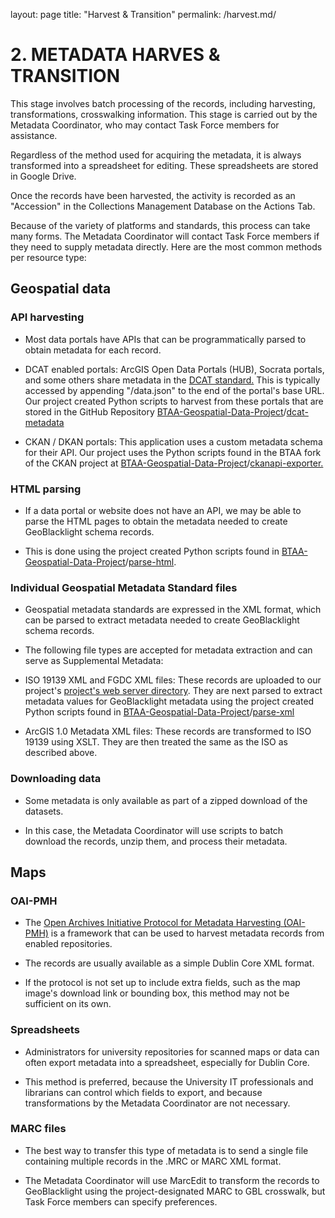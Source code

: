 layout: page
title: "Harvest & Transition"
permalink: /harvest.md/


2\. METADATA HARVES & TRANSITION
=======================

This stage involves batch processing of the records, including harvesting, transformations, crosswalking information. This stage is carried out by the Metadata Coordinator, who may contact Task Force members for assistance.

Regardless of the method used for acquiring the metadata, it is always transformed into a spreadsheet for editing. These spreadsheets are stored in Google Drive. 

Once the records have been harvested, the activity is recorded as an "Accession" in the Collections Management Database on the Actions Tab.

Because of the variety of platforms and standards, this process can take many forms. The Metadata Coordinator will contact Task Force members if they need to supply metadata directly. Here are the most common methods per resource type:

Geospatial data
---------------

### API harvesting

-   Most data portals have APIs that can be programmatically parsed to obtain metadata for each record. 

-   DCAT enabled portals: ArcGIS Open Data Portals (HUB), Socrata portals, and some others share metadata in the [DCAT standard.](https://www.w3.org/TR/vocab-dcat/) This is typically accessed by appending "/data.json" to the end of the portal's base URL. Our project created Python scripts to harvest from these portals that are stored in the GitHub Repository [BTAA-Geospatial-Data-Project](https://github.com/BTAA-Geospatial-Data-Project)/[dcat-metadata](https://github.com/BTAA-Geospatial-Data-Project/dcat-metadata) 

-   CKAN / DKAN portals: This application uses a custom metadata schema for their API. Our project uses the Python scripts found in the BTAA fork of the CKAN project at [BTAA-Geospatial-Data-Project](https://github.com/BTAA-Geospatial-Data-Project)/[ckanapi-exporter.](https://github.com/BTAA-Geospatial-Data-Project/ckanapi-exporter)

### HTML parsing

-   If a data portal or website does not have an API, we may be able to parse the HTML pages to obtain the metadata needed to create GeoBlacklight schema records. 

-   This is done using the project created Python scripts found in [BTAA-Geospatial-Data-Project](https://github.com/BTAA-Geospatial-Data-Project)/[parse-html](https://github.com/BTAA-Geospatial-Data-Project/parse-html).

### Individual Geospatial Metadata Standard files

-   Geospatial metadata standards are expressed in the XML format, which can be parsed to extract metadata needed to create GeoBlacklight schema records. 

-   The following file types are accepted for metadata extraction and can serve as Supplemental Metadata:

-   ISO 19139 XML and FGDC XML files: These records are uploaded to our project's [project's web server directory](http://btaagdp.org/metadata/). They are next parsed to extract metadata values for GeoBlacklight metadata using the project created Python scripts found in [BTAA-Geospatial-Data-Project](https://github.com/BTAA-Geospatial-Data-Project)/[parse-xml](https://github.com/BTAA-Geospatial-Data-Project/parse-xml)

-   ArcGIS 1.0 Metadata XML files: These records are transformed to ISO 19139 using XSLT. They are then treated the same as the ISO as described above.

### Downloading data

-   Some metadata is only available as part of a zipped download of the datasets. 

-   In this case, the Metadata Coordinator will use scripts to batch download the records, unzip them, and process their metadata.

Maps
----

### OAI-PMH

-   The [Open Archives Initiative Protocol for Metadata Harvesting (OAI-PMH)](https://www.openarchives.org/pmh/) is a framework that can be used to harvest metadata records from enabled repositories.

-   The records are usually available as a simple Dublin Core XML format. 

-   If the protocol is not set up to include extra fields, such as the map image's download link or bounding box, this method may not be sufficient on its own. 

### Spreadsheets

-   Administrators for university repositories for scanned maps or data can often export metadata into a spreadsheet, especially for Dublin Core. 

-   This method is preferred, because the University IT professionals and librarians can control which fields to export, and because transformations by the Metadata Coordinator are not necessary.

### MARC files

-   The best way to transfer this type of metadata is to send a single file containing multiple records in the .MRC or MARC XML format. 

-   The Metadata Coordinator will use MarcEdit to transform the records to GeoBlacklight using the project-designated MARC to GBL crosswalk, but Task Force members can specify preferences.
